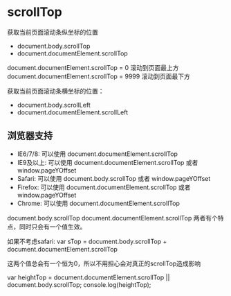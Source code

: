 # scrollTop
获取当前页面滚动条纵坐标的位置
- document.body.scrollTop
- document.documentElement.scrollTop

document.documentElement.scrollTop = 0 滚动到页面最上方
document.documentElement.scrollTop = 9999 滚动到页面最下方

获取当前页面滚动条横坐标的位置：
- document.body.scrollLeft
- document.documentElement.scrollLeft

## 浏览器支持
- IE6/7/8:
可以使用 document.documentElement.scrollTop
- IE9及以上:
可以使用 document.documentElement.scrollTop 或者 window.pageYOffset
- Safari:
可以使用 document.body.scrollTop 或者 window.pageYOffset
- Firefox:
可以使用 document.documentElement.scrollTop 或者 window.pageYOffset
- Chrome:
可以使用 document.documentElement.scrollTop

document.body.scrollTop
document.documentElement.scrollTop 两者有个特点，同时只会有一个值生效。

如果不考虑safari:
var sTop = document.body.scrollTop + document.documentElement.scrollTop

这两个值总会有一个恒为0，所以不用担心会对真正的scrollTop造成影响

var heightTop = document.documentElement.scrollTop || document.body.scrollTop;
console.log(heightTop);




